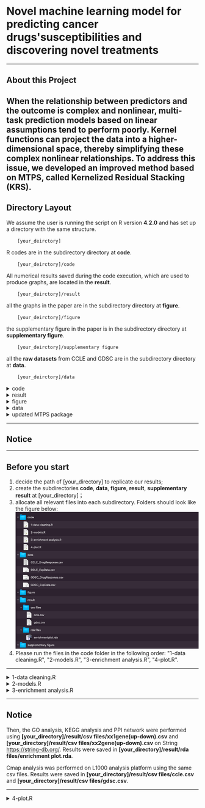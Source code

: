 # Novel machine learning model for predicting cancer drugs'susceptibilities and discovering novel treatments
---

## About this Project

When the relationship between predictors and the outcome is complex and nonlinear, multi-task prediction models based on linear assumptions tend to perform poorly. Kernel functions can project the data into a higher-dimensional space, thereby simplifying these complex nonlinear relationships. To address this issue, we developed an improved method based on MTPS, called Kernelized Residual Stacking (KRS).
---
## Directory Layout

We assume the user is running the script on R version **4.2.0** and has set up a directory with the same structure.
~~~
    [your_deirctory]  
~~~
R codes are in the subdirectory directory at **code**. 
~~~
    [your_deirctory]/code  
~~~
All numerical results saved during the code execution, which are used to produce graphs, are located in the **result**.
~~~
    [your_deirctory]/result 
~~~

all the graphs in the paper are in the subdirectory directory at **figure**. 
~~~
    [your_deirctory]/figure  
~~~
the supplementary figure in the paper is in the subdirectory directory at **supplementary figure**. 
~~~
    [your_deirctory]/supplementary figure  
~~~
all the **raw datasets** from CCLE and GDSC are in the subdirectory directory at **data**. 
~~~
    [your_deirctory]/data  
~~~

<details><summary>code</summary>

    ├── code  
    │   ├── 1-data_cleaning.R		    # clean the raw data 
    │   ├── 2-models.R		    # 5 different models
    │   ├── 3-enrichment analysis.R		    # enrichment analysis
    │   └── 4-plot.R		    # The graphs of the main file and additional files		
    
</details>
<details><summary>result</summary>

    ├── result
    │ 	 ├── csv files
    │ 	 │ 	 ├── ccle.csv		    # cmap analysis result from L1000 analysis platform 
    │ 	 │ 	 ├── gdsc.csv		    # cmap analysis result from L1000 analysis platform
    │ 	 │ 	 ├── xx1gene(up-down).csv		    # geneselected gene using to do Cmap analysis
    │ 	 │ 	 └── xx2gene(up-down).csv		    # geneselected gene using to do Cmap analysis 
    │ 	 └── rda files
    │ 	     ├── bias.abs.GDSCtrain.rda		    # mse and bias result of 5 models
    │ 	     ├── drug7_gene1067.rda		    # preprocessed data for modelling
    │ 	     ├── enrichmentplot.rda		    # result of the enrichment analysis from string website
    │ 	     └── selectedgene.rda		    # result of gene selection used to do enrichment analysis on the string website

</details>
<details><summary>figure</summary>

    ├──  figure  
    │ 	 ├── cmap.png
    │ 	 ├── enrichment analysis.png
    │ 	 ├── hubgene.png
    │ 	 └── train_GDSC_mse_figure.png	
    ├── supplementary figure
    │ 	 └── boxplot_train_GDSC_bias_krs and rs.png

</details>
<details><summary>data</summary>

    ├──  data
    │    ├── CCLE_DrugResponse.csv		    # drug response data for CCLE
    │    ├── CCLE_ExpData.csv		    # gene expression data for CCLE
    │    ├── GDSC_DrugResponse.csv		    # drug response data for GDSC
    │    └── GDSC_ExpData.csv		    # gene expression data for GDSC

</details>
<details><summary>updated MTPS package</summary>

    └── updated MTPS package		    # we provided the updated MTPS package
        ├── MTPS
        │    ├── DESCRIPTION
        │    ├── NAMESPACE
        │    ├── R
        │    │    ├── AUC.r
        │    │    ├── MTPS.R
        │    │    ├── checkMatch.R
        │    │    ├── createFolder.R
        │    │    ├── cv.MTPS.R
        │    │    ├── cvGlmnet2.R
        │    │    ├── cvMultiFit.R
        │    │    ├── list.learners.R
        │    │    ├── method.R
        │    │    ├── multiFit.R
        │    │    ├── residuals.R
        │    │    └── rsMultiFit.R
        │    ├── README.md
        │    ├── build
        │    │    └── vignette.rds
        │    ├── data
        │    │    ├── HIV.rda
        │    │    └── Internal.rda
        │    ├── inst
        │    │    ├── CITATION
        │    │    └── doc
        │    │        ├── Guide.R
        │    │        ├── Guide.Rmd
        │    │        └── Guide.html
        │    ├── man
        │    │    ├── AUC.Rd
        │    │    ├── HIV_data.Rd
        │    │    ├── Internal_data.Rd
        │    │    ├── MTPS-internal.Rd
        │    │    ├── cv.MTPS.Rd
        │    │    ├── list.learners.Rd
        │    │    ├── modify.parameter.Rd
        │    │    ├── multiFit.Rd
        │    │    ├── predict.MTPS.Rd
        │    │    ├── predict.multiFit.Rd
        │    │    └── revisedStacking.Rd
        │    └── vignettes
        │        └── Guide.Rmd
        └── README.md

</details>

---
## Notice

---
## Before you start

1. decide the path of [your_directory] to replicate our results;
2. create the subdirectories **code**, **data**, **figure**, **result**, **supplementary result** at [your_directory]；
3. allocate all relevant files into each subdirectory. Folders should look like the figure below:
![image](https://github.com/ubcxzhang/KRS/blob/main/illustration.png?raw=true)
4. Please run the files in the code folder in the following order: "1-data cleaning.R", "2-models.R", "3-enrichment analysis.R", "4-plot.R".
---

<details><summary>1-data cleaning.R</summary>
- Read the raw data from `[your_directory]/data`.
    
- Remove missing values.
  
- Filter for overlapping drugs and genes between the two datasets.
    
- The cleaned data was saved in `[your_directory]/result/rda files/drug7_gene1067.rda`.
  
</details>

<details><summary>2-models.R</summary>
- Using the cleaned data, `[your_directory]/result/rda files/drug7_gene1067.rda`, five multi-task prediction models were established: RS, KRS, L21, KMTrace, and KBMTL. 
    
- The mean squared error (MSE) of the predictions and the absolute difference in bias were stored in `[your_directory]/result/rda files/bias.abs.GDSCtrain.rda`.
  
</details>

<details><summary>3-enrichment analysis.R</summary>
- Perform gene selection on the cleaned data, `[your_directory]/result/rda files/drug7_gene1067.rda`. 
    
- The selected genes were stored in `[your_directory]/result/csv files/xx1gene(up-down).csv` and `[your_directory]/result/csv files/xx2gene(up-down).csv`.
  
</details>

---
## Notice

Then, the GO analysis, KEGG analysis and PPI network were performed using **[your_directory]/result/csv files/xx1gene(up-down).csv** and **[your_directory]/result/csv files/xx2gene(up-down).csv** on String <https://string-db.org/>. Results were saved in **[your_directory]/result/rda files/enrichment plot.rda**. 

Cmap analysis was performed on L1000 analysis platform using the same csv files. Results were saved in **[your_directory]/result/csv files/ccle.csv** and **[your_directory]/result/csv files/gdsc.csv**.

---

<details><summary>4-plot.R</summary>
- Main figure of the MSE was created using `[your_directory]/result/rda files/bias.abs.GDSCtrain.rda`. 
    
- Main figure of the GO and KEGG were created using `[your_directory]/result/rda files/enrichmentplot.rda`.
  
- Main figure of PPI was created using the Cytoscape.
  
- Main figure of Cmap was created using `[your_directory]/result/csv files/ccle.csv` and `[your_directory]/result/csv files/gdsc.csv`.
  
- A supplementary figure for the difference between absolute bias was created using `[your_directory]/result/rda files/bias.abs.GDSCtrain.rda`.
  
       
</details>





